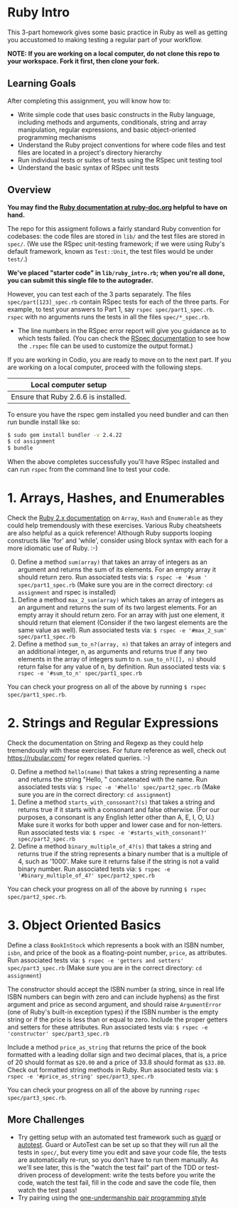 Ruby Intro
==========

This 3-part homework gives some basic practice in Ruby as well as
getting you accustomed to making testing a regular part of your workflow.

**NOTE: If you are working on a local computer, do not clone this repo to your workspace. Fork it first, then clone your fork.**

Learning Goals
--------------

After completing this assignment, you will know how to:

* Write simple code that uses basic constructs in the Ruby language, including methods and arguments, conditionals, string and array manipulation, regular expressions, and basic object-oriented programming mechanisms
* Understand the Ruby project conventions for where code files and test files are located in a project's directory hierarchy
* Run individual tests or suites of tests using the RSpec unit testing tool
* Understand the basic syntax of RSpec unit tests

Overview
--------

**You may find the [Ruby documentation at ruby-doc.org](https://ruby-doc.org) helpful to have on hand.**

The repo for this assigment follows a fairly standard Ruby convention for codebases: the code
files are stored in `lib/` and the test files are stored in `spec/`.
(We use the RSpec unit-testing framework; if we were using Ruby's default
framework, known as `Test::Unit`, the test files would be under
`test/`.)

**We've placed "starter code" in `lib/ruby_intro.rb`; when you're all done, you
can submit this single file to the autograder.**

However, you can test each of the 3 parts separately.  The files
`spec/part[123]_spec.rb` contain RSpec tests for each of the three
parts.  For example, to test your answers to Part 1, say `rspec spec/part1_spec.rb`.  `rspec` with no arguments runs the tests in all
the files `spec/*_spec.rb`.

* The line numbers in the RSpec error report will
  give you guidance as to which tests failed.  (You can check the [RSpec
  documentation](http://rspec.info) to see how the `.rspec` file can be
  used to customize the output format.)

If you are working in Codio, you are ready to move on to the next part. If you are working on a local computer, proceed with the following steps.

| Local computer setup                 |
| ------------------------------------ |
| Ensure that Ruby 2.6.6 is installed. |

To ensure you have the rspec gem installed you need bundler and can then
run bundle install like so:

```sh
$ sudo gem install bundler -v 2.4.22
$ cd assignment
$ bundle
```

When the above completes successfully you'll have RSpec installed and can
run `rspec` from the command line to test your code.

# 1. Arrays, Hashes, and Enumerables

Check the [Ruby 2.x documentation](http://ruby-doc.org) on `Array`,
`Hash` and `Enumerable` as they could help tremendously with these
exercises. Various Ruby cheatsheets are also helpful as a quick reference! Although Ruby supports looping constructs like 'for' and 'while', consider using block syntax with each for a more idiomatic use of Ruby. :-)

0. Define a method `sum(array)` that takes an array of integers as an argument and returns the sum of its elements. For an empty array it should return zero.  Run associated tests via:  `$ rspec -e '#sum ' spec/part1_spec.rb` (Make sure you are in the correct directory: `cd assignment` and rspec is installed)
1. Define a method `max_2_sum(array)` which takes an array of integers as an argument and returns the sum of its two largest elements. For an empty array it should return zero. For an array with just one element, it should return that element (Consider if the two largest elements are the same value as well). Run associated tests via:  `$ rspec -e '#max_2_sum' spec/part1_spec.rb`
2. Define a method `sum_to_n?(array, n)` that takes an array of integers and an additional integer, n, as arguments and returns true if any two elements in the array of integers sum to n. `sum_to_n?([], n)` should return false for any value of n, by definition. Run associated tests via:  `$ rspec -e '#sum_to_n' spec/part1_spec.rb`

You can check your progress on all of the above by running `$ rspec spec/part1_spec.rb`.

# 2. Strings and Regular Expressions

Check the documentation on String and Regexp as they could help tremendously with these exercises. For future reference as well, check out https://rubular.com/ for regex related queries. :-)

0. Define a method `hello(name)` that takes a string representing a name and returns the string "Hello, " concatenated with the name. Run associated tests via:  `$ rspec -e '#hello' spec/part2_spec.rb` (Make sure you are in the correct directory: `cd assignment`)
1. Define a method `starts_with_consonant?(s)` that takes a string and returns true if it starts with a consonant and false otherwise. (For our purposes, a consonant is any English letter other than A, E, I, O, U.) Make sure it works for both upper and lower case and for non-letters. Run associated tests via:  `$ rspec -e '#starts_with_consonant?' spec/part2_spec.rb`
2. Define a method `binary_multiple_of_4?(s)` that takes a string and returns true if the string represents a binary number that is a multiple of 4, such as '1000'. Make sure it returns false if the string is not a valid binary number. Run associated tests via:  `$ rspec -e '#binary_multiple_of_4?' spec/part2_spec.rb`

You can check your progress on all of the above by running `$ rspec spec/part2_spec.rb`.

# 3. Object Oriented Basics

Define a class `BookInStock` which represents a book with an ISBN number, `isbn`, and price of the book as a floating-point number, `price`, as attributes. Run associated tests via:  `$ rspec -e 'getters and setters' spec/part3_spec.rb` (Make sure you are in the correct directory: `cd assignment`)

The constructor should accept the ISBN number (a string, since in real life ISBN numbers can begin with zero and can include hyphens) as the first argument and price as second argument, and should raise `ArgumentError` (one of Ruby's built-in exception types) if the ISBN number is the empty string or if the price is less than or equal to zero.  Include the proper getters and setters for these attributes. Run associated tests via:  `$ rspec -e 'constructor' spec/part3_spec.rb`

Include a method `price_as_string` that returns the price of the book formatted with a leading dollar sign and two decimal places, that is, a price of 20 should format as `$20.00` and a price of 33.8 should format as `$33.80`. Check out formatted string methods in Ruby. Run associated tests via:  `$ rspec -e '#price_as_string' spec/part3_spec.rb`

You can check your progress on all of the above by running `rspec spec/part3_spec.rb`.

## More Challenges

* Try getting setup with
  an automated test framework such as [guard](http://code.tutsplus.com/tutorials/testing-your-ruby-code-with-guard-rspec-pry--cms-19974) or [autotest](https://rubygems.org/gems/autotest).  Guard or AutoTest can be set up so that
  they will run all the tests in `spec/`, but every time you edit and save
  your code file, the tests are automatically re-run, so you don't have to
  run them manually.  As we'll see later, this is the "watch the test fail"
  part of the TDD or test-driven process of development: write the tests before
  you write the code, watch the test fail, fill in the code and save the code file,
  then watch the test pass!
* Try pairing using the [one-undermanship pair programming style](http://www.agileventures.org/remote-pair-programming/pair-programming-protocols)
